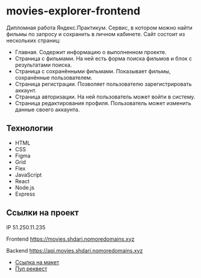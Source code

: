 # movies-explorer-frontend

Дипломная работа Яндекс.Практикум. Сервис, в котором можно найти фильмы по запросу и сохранить в личном кабинете.
Сайт состоит из нескольких страниц:
- Главная. Содержит информацию о выполненном проекте.
- Страница с фильмами. На ней есть форма поиска фильмов и блок с результатами поиска.
- Страница с сохранёнными фильмами. Показывает фильмы, сохранённые пользователем.
- Страница регистрации. Позволяет пользователю зарегистрировать аккаунт.
- Страница авторизации. На ней пользователь может войти в систему.
- Страница редактирования профиля. Пользователь может изменить данные своего аккаунта.

## Технологии

- HTML
- CSS
- Figma
- Grid
- Flex
- JavaScript
- React
- Node.js
- Express

## Ссылки на проект

IP 51.250.11.235

Frontend https://movies.shdari.nomoredomains.xyz

Backend https://api.movies.shdari.nomoredomains.xyz

* [Ссылка на макет](https://disk.yandex.ru/d/w3jS4xvr7xPDqQ)
* [Пул реквест](https://github.com/sh-dari/movies-explorer-frontend/pull/2)
